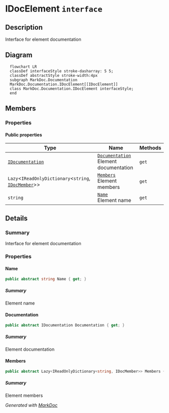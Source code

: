 # IDocElement `interface`

## Description
Interface for element documentation

## Diagram
```mermaid
  flowchart LR
  classDef interfaceStyle stroke-dasharray: 5 5;
  classDef abstractStyle stroke-width:4px
  subgraph MarkDoc.Documentation
  MarkDoc.Documentation.IDocElement[[IDocElement]]
  class MarkDoc.Documentation.IDocElement interfaceStyle;
  end
```

## Members
### Properties
#### Public  properties
| Type | Name | Methods |
| --- | --- | --- |
| [`IDocumentation`](./IDocumentation.md) | [`Documentation`](#documentation)<br>Element documentation | `get` |
| `Lazy`&lt;`IReadOnlyDictionary`&lt;`string`, [`IDocMember`](./IDocMember.md)&gt;&gt; | [`Members`](#members)<br>Element members | `get` |
| `string` | [`Name`](#name)<br>Element name | `get` |

## Details
### Summary
Interface for element documentation

### Properties
#### Name
```csharp
public abstract string Name { get; }
```
##### Summary
Element name

#### Documentation
```csharp
public abstract IDocumentation Documentation { get; }
```
##### Summary
Element documentation

#### Members
```csharp
public abstract Lazy<IReadOnlyDictionary<string, IDocMember>> Members { get; }
```
##### Summary
Element members

*Generated with* [*MarkDoc*](https://github.com/hailstorm75/MarkDoc.Core)
